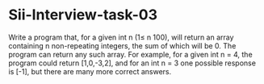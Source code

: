 # Sii-Interview-task-03

Write a program that, for a given int n (1≤ n 100), will return an array containing n non-repeating integers, the sum of which will be 0. The program can return any such array.
For example, for a given int n = 4, the program could return [1,0,-3,2], and for an int n = 3 one possible response is [-1], but there are many more
correct answers.

